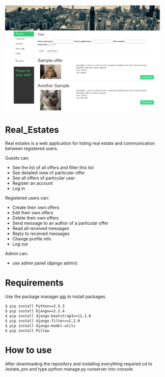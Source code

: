![HomePageSS1](/ss1.PNG)

# Real_Estates
Real estates is a web application for listing real estate and communication between registered users.

Guests can:
- See the list of all offers and filter this list 
- See detailed view of particular offer
- See all offers of particular user
- Register an account
- Log in

Registered users can:
- Create their own offers
- Edit their own offers
- Delete their own offers
- Send message to an author of a particular offer
- Read all received messages 
- Reply to received messages
- Change profile info
- Log out

Admin can:
- use admin panel (django admin)

# Requirements
Use the package manager [pip](https://pip.pypa.io/en/stable/) to install packages.
```
$ pip install Python==3.5.3
$ pip install Django==2.2.4
$ pip install django-bootstrap3==11.1.0
$ pip install django-filter==2.2.0
$ pip install django-model-utils
$ pip install Pillow
```

# How to use
After downloading the repository and installing everything required cd to /estate_pro and type python manage.py runserver into console



